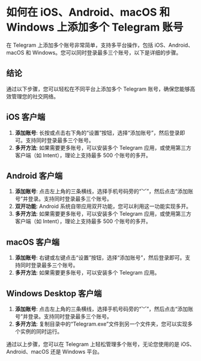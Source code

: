 # 如何在 iOS、Android、macOS 和 Windows 上添加多个 Telegram 账号

在 Telegram 上添加多个账号非常简单，支持多平台操作，包括 iOS、Android、macOS 和 Windows。您可以同时登录最多三个账号，以下是详细的步骤。

## 结论

通过以下步骤，您可以轻松在不同平台上添加多个 Telegram 账号，确保您能够高效管理您的社交网络。

## iOS 客户端

1. **添加账号**: 长按或点击右下角的“设置”按钮，选择“添加账号”，然后登录即可。支持同时登录最多三个账号。
2. **多开方法**: 如果需要更多账号，可以安装多个 Telegram 应用，或使用第三方客户端（如 Intent），理论上支持最多 500 个账号的多开。

## Android 客户端

1. **添加账号**: 点击左上角的三条横线，选择手机号码旁的“﹀”，然后点击“添加账号”并登录。支持同时登录最多三个账号。
2. **双开功能**: Android 系统自带应用双开功能，您可以利用这一功能实现多开。
3. **多开方法**: 如果需要更多账号，可以安装多个 Telegram 应用，或使用第三方客户端（如 Intent），理论上支持最多 500 个账号的多开。

## macOS 客户端

1. **添加账号**: 右键或左键点击“设置”按钮，选择“添加账号”，然后登录即可。支持同时登录最多三个账号。
2. **多开方法**: 如果需要更多账号，可以安装多个 Telegram 应用。

## Windows Desktop 客户端

1. **添加账号**: 点击左上角的三条横线，选择手机号码旁的“﹀”，然后点击“添加账号”并登录。支持同时登录最多三个账号。
2. **多开方法**: 复制目录中的“Telegram.exe”文件到另一个文件夹，您可以实现多个实例的同时运行。

通过以上步骤，您可以在 Telegram 上轻松管理多个账号，无论您使用的是 iOS、Android、macOS 还是 Windows 平台。